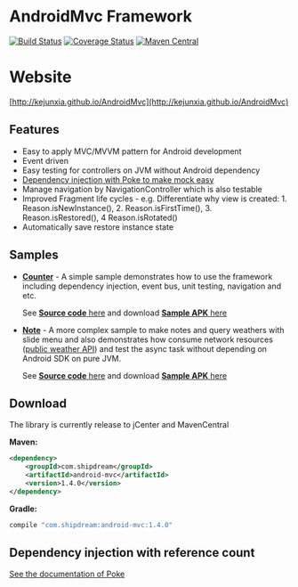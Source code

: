 # AndroidMvc Framework
[![Build Status](https://travis-ci.org/kejunxia/AndroidMvc.svg?branch=ci-travis)](https://travis-ci.org/kejunxia/AndroidMvc)
[![Coverage Status](https://coveralls.io/repos/kejunxia/AndroidMvc/badge.svg)](https://coveralls.io/r/kejunxia/AndroidMvc)
[![Maven Central](https://maven-badges.herokuapp.com/maven-central/com.shipdream/android-mvc/badge.svg)](https://maven-badges.herokuapp.com/maven-central/com.shipdream/android-mvc)

# Website
[http://kejunxia.github.io/AndroidMvc](http://kejunxia.github.io/AndroidMvc)

## Features
  - Easy to apply MVC/MVVM pattern for Android development
  - Event driven
  - Easy testing for controllers on JVM without Android dependency
  - [Dependency injection with Poke to make mock easy](https://github.com/kejunxia/AndroidMvc/tree/master/library/poke)
  - Manage navigation by NavigationController which is also testable
  - Improved Fragment life cycles - e.g. Differentiate why view is created: 1. Reason.isNewInstance(), 2. Reason.isFirstTime(), 3. Reason.isRestored(), 4 Reason.isRotated()
  - Automatically save restore instance state

## Samples
 - **[Counter](https://docs.google.com/uc?authuser=0&id=0BwcZml9gnwoZRS1pYURMMVRzdHM&export=download)** - A simple sample demonstrates how to use the framework including dependency injection, event bus, unit testing, navigation and etc.
         
   See [**Source code** here](https://github.com/kejunxia/AndroidMvc/tree/master/samples/simple) and download [**Sample APK** here](https://docs.google.com/uc?authuser=0&id=0BwcZml9gnwoZRS1pYURMMVRzdHM&export=download)
   
   
 - **[Note](https://docs.google.com/uc?authuser=0&id=0BwcZml9gnwoZOHcxZFI3Z0ZGUUk&export=download)** - A more complex sample to make notes and query weathers with slide menu and also demonstrates how consume network resources ([public weather API](http://openweathermap.org/api)) and test the async task without depending on Android SDK on pure JVM.

   See [**Source code** here](https://github.com/kejunxia/AndroidMvc/tree/master/samples/note) and download [**Sample APK** here](https://docs.google.com/uc?authuser=0&id=0BwcZml9gnwoZOHcxZFI3Z0ZGUUk&export=download)

## Download
The library is currently release to jCenter and MavenCentral

**Maven:**
```xml
<dependency>
    <groupId>com.shipdream</groupId>
    <artifactId>android-mvc</artifactId>
    <version>1.4.0</version>
</dependency>
```

**Gradle:**
```groovy
compile "com.shipdream:android-mvc:1.4.0"
```

## Dependency injection with reference count
[See the documentation of Poke](https://github.com/kejunxia/AndroidMvc/tree/master/library/poke)